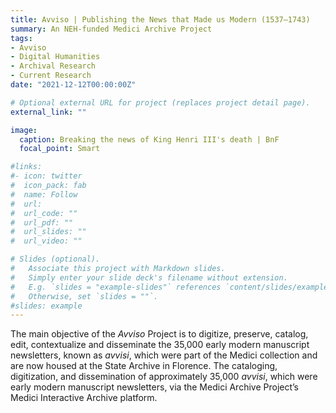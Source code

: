 ```yaml
---
title: Avviso | Publishing the News that Made us Modern (1537—1743)
summary: An NEH-funded Medici Archive Project
tags: 
- Avviso
- Digital Humanities
- Archival Research
- Current Research
date: "2021-12-12T00:00:00Z"

# Optional external URL for project (replaces project detail page).
external_link: ""

image:
  caption: Breaking the news of King Henri III's death | BnF
  focal_point: Smart

#links:
#- icon: twitter
#  icon_pack: fab
#  name: Follow
#  url: 
#  url_code: ""
#  url_pdf: ""
#  url_slides: ""
#  url_video: ""

# Slides (optional).
#   Associate this project with Markdown slides.
#   Simply enter your slide deck's filename without extension.
#   E.g. `slides = "example-slides"` references `content/slides/example-slides.md`.
#   Otherwise, set `slides = ""`.
#slides: example
---
```

The main objective of the *Avviso* Project is to digitize, preserve, catalog, edit, contextualize and disseminate the 35,000 early modern manuscript newsletters, known as *avvisi*, which were part of the Medici collection and are now housed at the State Archive in Florence. 
The cataloging, digitization, and dissemination of approximately 35,000 *avvisi*, which were early modern manuscript newsletters, via the Medici Archive Project’s Medici Interactive Archive platform.



